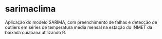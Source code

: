 # sarimaclima
Aplicação do modelo SARIMA, com preenchimento de falhas e detecção de outliers em séries de temperatura média mensal na estação do INMET da baixada cuiabana utilizando R.
